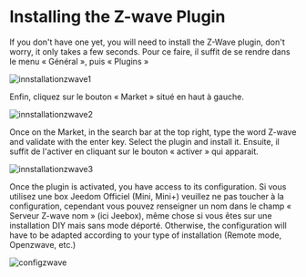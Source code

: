 # Installing the Z-wave Plugin

If you don't have one yet, you will need to install the Z-Wave plugin, don't worry, it only takes a few seconds. Pour ce faire, il suffit de se rendre dans le menu « Général », puis « Plugins »

![innstallationzwave1](images/plugin/innstallationzwave1.jpg)

Enfin, cliquez sur le bouton « Market » situé en haut à gauche.

![innstallationzwave2](images/plugin/innstallationzwave2.jpg)

Once on the Market, in the search bar at the top right, type the word Z-wave and validate with the enter key. Select the plugin and install it. Ensuite, il suffit de l'activer en cliquant sur le bouton « activer » qui apparait.

![innstallationzwave3](images/plugin/innstallationzwave3.jpg)

Once the plugin is activated, you have access to its configuration. Si vous utilisez une box Jeedom Officiel (Mini, Mini+) veuillez ne pas toucher à la configuration, cependant vous pouvez renseigner un nom dans le champ « Serveur Z-wave nom » (ici Jeebox), même chose si vous êtes sur une installation DIY mais sans mode déporté. Otherwise, the configuration will have to be adapted according to your type of installation (Remote mode, Openzwave, etc.)

![configzwave](images/plugin/configzwave.jpg)
